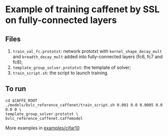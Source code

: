 # Example of training caffenet by SSL on fully-connected layers
## Files
1. `train_val_fc.prototxt`: network prototxt with `kernel_shape_decay_mult` and `breadth_decay_mult` added into fully-connected layers (fc6, fc7 and fc8);
2. `template_group_solver.prototxt`: the template of solver;
3. `train_script.sh`: the script to launch training.

## To run
```
cd $CAFFE_ROOT
./models/bvlc_reference_caffenet/train_script.sh 0.001 0.0 0.0005 0.0 0.0 0 \
template_group_solver.prototxt \
bvlc_reference_caffenet.caffemodel
```

More examples in [examples/cifar10](/examples/cifar10)
